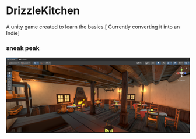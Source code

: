 # DrizzleKitchen
A unity game created to learn the basics.[ Currently converting it into an Indie]
### sneak peak
<img src="https://github.com/rghdrizzle/DrizzleKitchen/blob/main/Screenshot%20(121).png">
